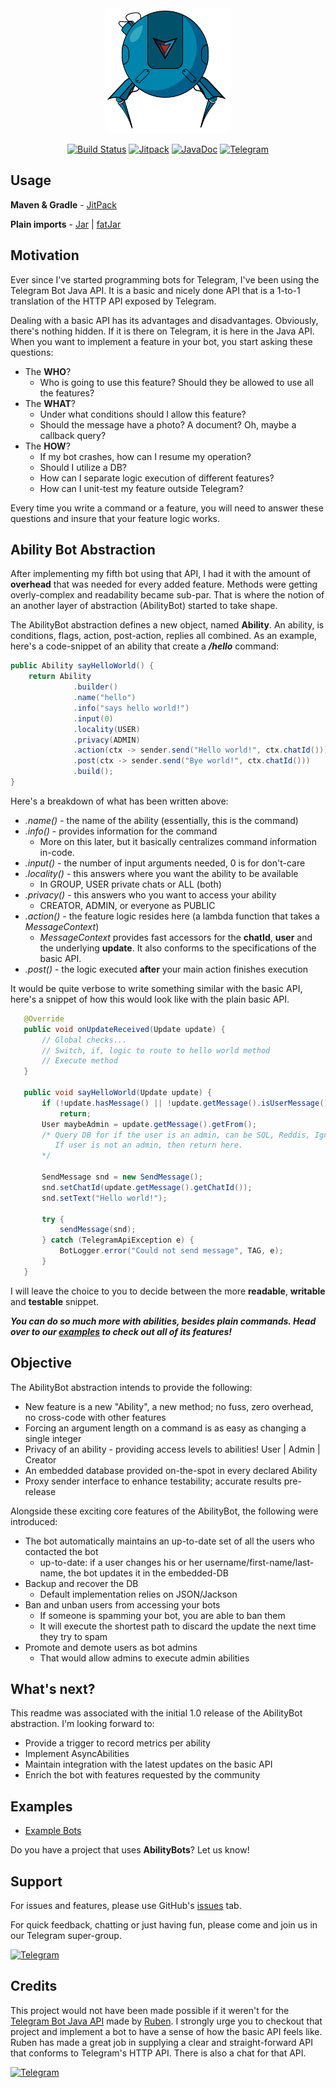<div align="center">
  <img src="https://github.com/addo37/AbilityBots/blob/gh-pages/images/API%20BOT-03.png?raw=true" alt="abilitybots" width="200" height="200"/>

[![Build Status](https://travis-ci.org/addo37/AbilityBots.svg?branch=master)](https://travis-ci.org/addo37/AbilityBots)
[![Jitpack](https://jitpack.io/v/addo37/AbilityBots.svg)](https://jitpack.io/#addo37/AbilityBots)
[![JavaDoc](http://svgur.com/i/1Ex.svg)](https://addo37.github.io/AbilityBots/)
[![Telegram](http://trellobot.doomdns.org/telegrambadge.svg)](https://telegram.me/AbilityBots)

</div>

Usage
-----
**Maven & Gradle** - [JitPack](https://jitpack.io/#addo37/AbilityBots/v1.0.0)

**Plain imports** - [Jar](https://github.com/addo37/AbilityBots/releases/download/v1.0.0/AbilityBots-1.0.0.jar) | [fatJar](https://github.com/addo37/AbilityBots/releases/download/v1.0.0/AbilityBots-with-dependencies-1.0.0.jar)

Motivation
----------
Ever since I've started programming bots for Telegram, I've been using the Telegram Bot Java API. It is a basic and nicely done API that is a 1-to-1 translation of the HTTP API exposed by Telegram.

Dealing with a basic API has its advantages and disadvantages. Obviously, there's nothing hidden. If it is there on Telegram, it is here in the Java API.
When you want to implement a feature in your bot, you start asking these questions:

* The **WHO**?
    * Who is going to use this feature? Should they be allowed to use all the features?
* The **WHAT**?
    * Under what conditions should I allow this feature?
    * Should the message have a photo? A document? Oh, maybe a callback query?
* The **HOW**?
    * If my bot crashes, how can I resume my operation?
    * Should I utilize a DB?
    * How can I separate logic execution of different features?
    * How can I unit-test my feature outside Telegram?

Every time you write a command or a feature, you will need to answer these questions and insure that your feature logic works.

Ability Bot Abstraction
-----------------------
After implementing my fifth bot using that API, I had it with the amount of **overhead** that was needed for every added feature. Methods were getting overly-complex and readability became sub-par.
That is where the notion of an another layer of abstraction (AbilityBot) started to take shape.

The AbilityBot abstraction defines a new object, named **Ability**. An ability, is conditions, flags, action, post-action, replies all combined.
As an example, here's a code-snippet of an ability that create a ***/hello*** command:

```java
public Ability sayHelloWorld() {
    return Ability
              .builder()
              .name("hello")
              .info("says hello world!")
              .input(0)
              .locality(USER)
              .privacy(ADMIN)
              .action(ctx -> sender.send("Hello world!", ctx.chatId()))
              .post(ctx -> sender.send("Bye world!", ctx.chatId()))
              .build();
}
```
Here's a breakdown of what has been written above:
* *.name()* - the name of the ability (essentially, this is the command)
* *.info()* - provides information for the command
    * More on this later, but it basically centralizes command information in-code.
* *.input()* - the number of input arguments needed, 0 is for don't-care
* *.locality()* - this answers where you want the ability to be available
    * In GROUP, USER private chats or ALL (both)
* *.privacy()* - this answers who you want to access your ability
    * CREATOR, ADMIN, or everyone as PUBLIC
* *.action()* - the feature logic resides here (a lambda function that takes a *MessageContext*)
    * *MessageContext* provides fast accessors for the **chatId**, **user** and the underlying **update**. It also conforms to the specifications of the basic API.
* *.post()* - the logic executed **after** your main action finishes execution

It would be quite verbose to write something similar with the basic API, here's a snippet of how this would look like with the plain basic API.

```java
   @Override
   public void onUpdateReceived(Update update) {
       // Global checks...
       // Switch, if, logic to route to hello world method
       // Execute method
   }

   public void sayHelloWorld(Update update) {
       if (!update.hasMessage() || !update.getMessage().isUserMessage() || !update.getMessage().hasText() || update.getMessage.getText().isEmpty())
           return;
       User maybeAdmin = update.getMessage().getFrom();
       /* Query DB for if the user is an admin, can be SQL, Reddis, Ignite, etc...
          If user is not an admin, then return here.
       */

       SendMessage snd = new SendMessage();
       snd.setChatId(update.getMessage().getChatId());
       snd.setText("Hello world!");

       try {
           sendMessage(snd);
       } catch (TelegramApiException e) {
           BotLogger.error("Could not send message", TAG, e);
       }
   }
```

I will leave the choice to you to decide between the more **readable**, **writable** and **testable** snippet.

***You can do so much more with abilities, besides plain commands. Head over to our [examples](#examples) to check out all of its features!***

Objective
---------
The AbilityBot abstraction intends to provide the following:
* New feature is a new "Ability", a new method; no fuss, zero overhead, no cross-code with other features
* Forcing an argument length on a command is as easy as changing a single integer
* Privacy of an ability - providing access levels to abilities! User | Admin | Creator
* An embedded database provided on-the-spot in every declared Ability
* Proxy sender interface to enhance testability; accurate results pre-release

Alongside these exciting core features of the AbilityBot, the following were introduced:
* The bot automatically maintains an up-to-date set of all the users who contacted the bot
    * up-to-date: if a user changes his or her username/first-name/last-name, the bot updates it in the embedded-DB
* Backup and recover the DB
    * Default implementation relies on JSON/Jackson
* Ban and unban users from accessing your bots
    * If someone is spamming your bot, you are able to ban them
    * It will execute the shortest path to discard the update the next time they try to spam
* Promote and demote users as bot admins
    * That would allow admins to execute admin abilities

What's next?
------------
This readme was associated with the initial 1.0 release of the AbilityBot abstraction. I'm looking forward to:
* Provide a trigger to record metrics per ability
* Implement AsyncAbilities
* Maintain integration with the latest updates on the basic API
* Enrich the bot with features requested by the community

Examples
-------------------
* [Example Bots](https://github.com/addo37/ExampleBots)

Do you have a project that uses **AbilityBots**? Let us know!

Support
-------
For issues and features, please use GitHub's [issues](https://github.com/addo37/AbilityBots/issues) tab.

For quick feedback, chatting or just having fun, please come and join us in our Telegram super-group.

[![Telegram](http://trellobot.doomdns.org/telegrambadge.svg)](https://telegram.me/AbilityBots)

Credits
-------
This project would not have been made possible if it weren't for the [Telegram Bot Java API](https://github.com/rubenlagus/TelegramBots) made by [Ruben](https://github.com/rubenlagus).
I strongly urge you to checkout that project and implement a bot to have a sense of how the basic API feels like.
Ruben has made a great job in supplying a clear and straight-forward API that conforms to Telegram's HTTP API.
There is also a chat for that API.

[![Telegram](http://trellobot.doomdns.org/telegrambadge.svg)](https://telegram.me/JavaBotsApi)
